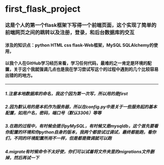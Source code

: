 # first_flask_project
### 这是个人的第一个flask框架下写得一个前端页面，这个实现了简单的前端网页之间的跳转以及注册，登录，和后台数据库的交互
#### 涉及的知识点：python HTML css flask-Web框架，MySQL SQLAlchemy的使用，
#### 以我个人在GitHub学习经历来看，学习任何代码，最难的之一肯定是环境的配置，关于这个我就强调几点也是我在学习尝试写这个的过程中遇到的几个比较容易出错的的地方。
******
##### 1.注意本地数据库的命名，我这个因为第一次写，所以用的是first
##### 2.因为默认用的是本机作为服务器，所以在config.py中是关于一些服务起的基本配置，如用户名，密码，端口号（默认3306）等等
##### 3.在跑的过程中，有时候会提示pyMySQL，有时候又是mysqldb，这个首先要看你配置的环境和你python自身的版本，我两个都尝试过调试，最终都能跑，看你们，不同的环境配置所用不一样，但是都是微调就可以跑
##### 4.migrate有时候命令不太好使，你们可以试着将文件夹里的migrations文件删掉，然后再试一下
